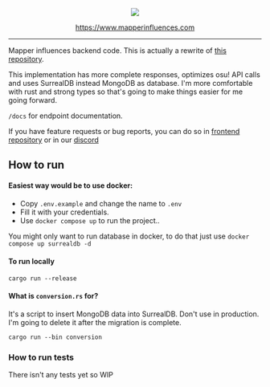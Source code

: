 <p align=center>
    <a href=https://www.mapperinfluences.com>
    <img src=https://github.com/aticie/Mapper-Influences-Backend/assets/36697363/9386b5e7-bd1c-41f1-bb47-398cca2c7b6b>
    </a>
</p>
<p align=center>
    <a href=https://www.mapperinfluences.com>https://www.mapperinfluences.com</a>
</p>

---


Mapper influences backend code.
This is actually a rewrite of [this repository](https://github.com/aticie/Mapper-Influences-Backend). 

This implementation has more complete responses, optimizes osu! API calls and uses SurrealDB instead MongoDB as database.
I'm more comfortable with rust and strong types so that's going to make things easier for me going forward.

`/docs` for endpoint documentation.

If you have feature requests or bug reports, 
you can do so in [frontend repository](https://github.com/Fursum/mapper-influences-frontend) 
or in our [discord](https://discord.gg/SAwxBDe3Rf)
## How to run

#### Easiest way would be to use docker:
- Copy `.env.example` and change the name to `.env` 
- Fill it with your credentials.
- Use `docker compose up` to run the project..

You might only want to run database in docker, to do that just use `docker compose up surrealdb -d`

#### To run locally
`cargo run --release`

#### What is `conversion.rs` for?
It's a script to insert MongoDB data into SurrealDB. Don't use in production. I'm going to delete it after the migration is complete.

`cargo run --bin conversion`

### How to run tests
There isn't any tests yet so WIP 
